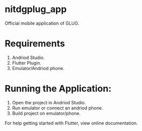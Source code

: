 # nitdgplug_app
Official mobile application of GLUG.

# Requirements  
1. Andriod Studio.  
2. Flutter Plugin.  
3. Emulator/Andriod phone.  

# Running the Application:
1. Open the project in Andriod Studio.  
2. Run emulator or connect an andriod phone.  
3. Build project on emulator/phone.  

For help getting started with Flutter, view online documentation.  
